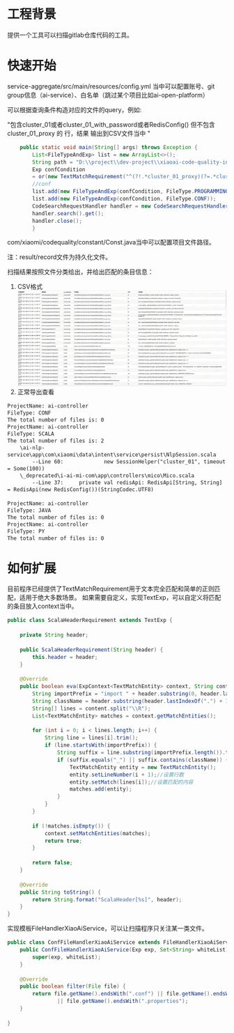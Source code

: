 # 工程背景

提供一个工具可以扫描gitlab仓库代码的工具。

# 快速开始
service-aggregate/src/main/resources/config.yml 当中可以配置账号、git group信息（ai-service）、白名单（跳过某个项目比如ai-open-platform）

可以根据查询条件构造对应的文件的query，例如:

"包含cluster_01或者cluster_01_with_password或者RedisConfig() 但不包含 cluster_01_proxy 的 行，结果
输出到CSV文件当中
"
```java
    public static void main(String[] args) throws Exception {
        List<FileTypeAndExp> list = new ArrayList<>();
        String path = "D:\\project\\dev-project\\xiaoai-code-quality-information-platform\\data";
        Exp confCondition
        = or(new TextMatchRequirement("^(?!.*cluster_01_proxy)(?=.*cluster_01(?:_with_password)?).*", true), new TextMatchRequirement("RedisConfig()", false));
        //conf
        list.add(new FileTypeAndExp(confCondition, FileType.PROGRAMMING_LANGUAGE));
        list.add(new FileTypeAndExp(confCondition, FileType.CONF));
        CodeSearchRequestHandler handler = new CodeSearchRequestHandler(list, false, path, SaveType.CSV);
        handler.search().get();
        handler.close();
        }

```


com/xiaomi/codequality/constant/Const.java当中可以配置项目文件路径。

注：result/record文件为持久化文件。

扫描结果按照文件分类给出，并给出匹配的条目信息：
1. CSV格式
![img.png](doc/img/img.png)
2. 正常导出查看
```text
ProjectName: ai-controller
FileType: CONF
The total number of files is: 0
ProjectName: ai-controller
FileType: SCALA
The total number of files is: 2
    \ai-nlp-service\app\com\xiaomi\data\intent\service\persist\NlpSession.scala
        --Line 60:             new SessionHelper("cluster_01", timeout = Some(100))
    \_deprecated\i-ai-mi-com\app\controllers\mico\Mico.scala
        --Line 37:     private val redisApi: RedisApi[String, String] = RedisApi(new RedisConfig())(StringCodec.UTF8)

ProjectName: ai-controller
FileType: JAVA
The total number of files is: 0
ProjectName: ai-controller
FileType: PY
The total number of files is: 0

```
# 如何扩展
目前程序已经提供了TextMatchRequirement用于文本完全匹配和简单的正则匹配，适用于绝大多数场景。
如果需要自定义，实现TextExp，可以自定义将匹配的条目放入context当中。
```java
public class ScalaHeaderRequirement extends TextExp {

    private String header;

    public ScalaHeaderRequirement(String header) {
        this.header = header;
    }

    @Override
    public boolean eva(ExpContext<TextMatchEntity> context, String content) {
        String importPrefix = "import " + header.substring(0, header.lastIndexOf(".") + 1);
        String className = header.substring(header.lastIndexOf(".") + 1);
        String[] lines = content.split("\\R");
        List<TextMatchEntity> matches = context.getMatchEntities();

        for (int i = 0; i < lines.length; i++) {
            String line = lines[i].trim();
            if (line.startsWith(importPrefix)) {
                String suffix = line.substring(importPrefix.length()).trim();
                if (suffix.equals("_") || suffix.contains(className)) {
                    TextMatchEntity entity = new TextMatchEntity();
                    entity.setLineNumber(i + 1);//设置行数
                    entity.setMatch(lines[i]);//设置匹配的内容
                    matches.add(entity);
                }
            }
        }

        if (!matches.isEmpty()) {
            context.setMatchEntities(matches);
            return true;
        }

        return false;
    }

    @Override
    public String toString() {
        return String.format("ScalaHeader[%s]", header);
    }
}
```


实现模板FileHandlerXiaoAiService，可以让扫描程序只关注某一类文件。

```java
public class ConfFileHandlerXiaoAiService extends FileHandlerXiaoAiService {
    public ConfFileHandlerXiaoAiService(Exp exp, Set<String> whiteList) {
        super(exp, whiteList);
    }

    @Override
    public boolean filter(File file) {
        return file.getName().endsWith(".conf") || file.getName().endsWith(".yml") || file.getName().endsWith(".yaml")
                || file.getName().endsWith(".properties");
    }

}
```

